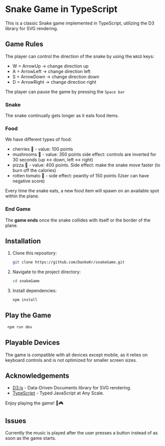 # Snake Game in TypeScript

This is a classic Snake game implemented in TypeScript, utilizing the D3 library for SVG rendering.

## Game Rules

The player can control the direction of the snake by using the `WASD` keys:

- W = ArrowUp -> change direction up
- A = ArrowLeft -> change direction left
- S = ArrowDown -> change direction down
- D = ArrowRight -> change direction right

The player can pause the game by pressing the `Space bar`

### Snake

The snake continually gets longer as it eats food items.

### Food

We have different types of food:

- cherries 🍒 - value: 100 points
- mushrooms 🍄 - value: 350 points side effect: controls are inverted for 30 seconds (up <-> down, left <-> right)
- pizza 🍕 - value: 400 points. Side effect: make the snake move faster (to burn off the calories)
- rotten tomato 🍅 - side effect: peanlty of 150 points (User can have negative score)

Every time the snake eats, a new food item will spawn on an available spot within the plane.

### End Game

The **game ends** once the snake collides with itself or the border of the plane.

## Installation

1. Clone this repository:

   ```bash
   git clone https://github.com/DankoKr/snakeGame.git
   ```

2. Navigate to the project directory:

   ```bash
   cd snakeGame
   ```

3. Install dependencies:

   ```bash
   npm install
   ```

## Play the Game

```bash
 npm run dev
```

## Playable Devices

The game is compatible with all devices except mobile, as it relies on keyboard controls and is not optimized for smaller screen sizes.

## Acknowledgements

- [D3.js](https://d3js.org/) - Data-Driven Documents library for SVG rendering.
- [TypeScript](https://www.typescriptlang.org/) - Typed JavaScript at Any Scale.

Enjoy playing the game! 🐍🎮

## Issues

Currently the music is played after the user presses a button instead of as soon as the game starts.
